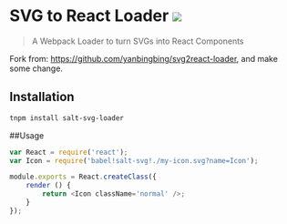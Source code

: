 # SVG to React Loader [![][tnpm-image]][tnpm-url]

> A Webpack Loader to turn SVGs into React Components

Fork from: <https://github.com/yanbingbing/svg2react-loader>, and make some change.

## Installation

```sh
tnpm install salt-svg-loader
```

##Usage

```js
var React = require('react');
var Icon = require('babel!salt-svg!./my-icon.svg?name=Icon');

module.exports = React.createClass({
    render () {
        return <Icon className='normal' />;
    }
});
```

[tnpm-image]:https://img.shields.io/npm/v/salt-svg-loader.svg?style=flat-square
[tnpm-url]:https://www.npmjs.com/package/salt-svg-loader